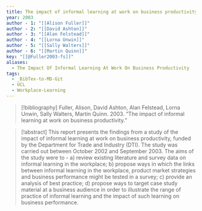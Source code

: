 ```yaml
---
title: The impact of informal learning at work on business productivity
year: 2003
author - 1: "[[Alison Fuller]]"
author - 2: "[[David Ashton]]"
author - 3: "[[Alan Felstead]]"
author - 4: "[[Lorna Unwin]]"
author - 5: "[[Sally Walters]]"
author - 6: "[[Martin Quinn]]"
key: "[[@Fuller2003-fs]]"
aliases:
  - The Impact Of Informal Learning At Work On Business Productivity
tags:
  - _BibTex-to-MD-Git
  - UCL
  - Workplace-Learning
---
```


> [!bibliography]
> Fuller, Alison, David Ashton, Alan Felstead, Lorna Unwin, Sally Walters, Martin Quinn. 2003. “The impact of informal learning at work on business productivity.” 

> [!abstract]
> This report presents the findings from a study of the impact of informal learning at work on business productivity, funded by the Department for Trade and Industry (DTI). The study was carried out between October 2002 and September 2003. The aims of the study were to -  a) review existing literature and survey data on informal learning in the workplace; b) propose ways in which the links between informal learning in the workplace, product market strategies and business performance might be tested in a survey; c) provide an analysis of best practice; d) propose ways to target case study material at a business audience in order to illustrate the range of practice of informal learning and the impact of such learning on business performance.